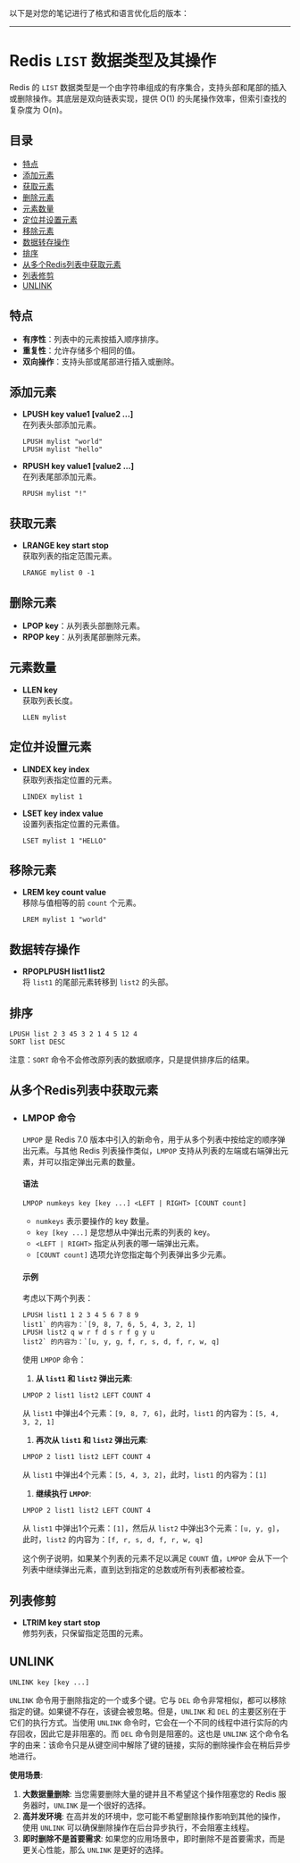 以下是对您的笔记进行了格式和语言优化后的版本：

---

# Redis `LIST` 数据类型及其操作

Redis 的 `LIST` 数据类型是一个由字符串组成的有序集合，支持头部和尾部的插入或删除操作。其底层是双向链表实现，提供 O(1) 的头尾操作效率，但索引查找的复杂度为 O(n)。

## 目录

- [特点](#特点)
- [添加元素](#添加元素)
- [获取元素](#获取元素)
- [删除元素](#删除元素)
- [元素数量](#元素数量)
- [定位并设置元素](#定位并设置元素)
- [移除元素](#移除元素)
- [数据转存操作](#数据转存操作)
- [排序](#排序)
- [从多个Redis列表中获取元素](#从多个Redis列表中获取元素)
- [列表修剪](#列表修剪)
- [UNLINK](#UNLINK)

## 特点

- **有序性**：列表中的元素按插入顺序排序。
- **重复性**：允许存储多个相同的值。
- **双向操作**：支持头部或尾部进行插入或删除。

## 添加元素

- **LPUSH key value1 [value2 ...]**  
  在列表头部添加元素。
  
  ```redis
  LPUSH mylist "world"
  LPUSH mylist "hello"
  ```

- **RPUSH key value1 [value2 ...]**  
  在列表尾部添加元素。
  
  ```redis
  RPUSH mylist "!"
  ```

## 获取元素

- **LRANGE key start stop**  
  获取列表的指定范围元素。

  ```redis
  LRANGE mylist 0 -1
  ```

## 删除元素

- **LPOP key**：从列表头部删除元素。
- **RPOP key**：从列表尾部删除元素。

## 元素数量

- **LLEN key**  
  获取列表长度。

  ```redis
  LLEN mylist
  ```

## 定位并设置元素

- **LINDEX key index**  
  获取列表指定位置的元素。

  ```redis
  LINDEX mylist 1
  ```

- **LSET key index value**  
  设置列表指定位置的元素值。

  ```redis
  LSET mylist 1 "HELLO"
  ```

## 移除元素

- **LREM key count value**  
  移除与值相等的前 `count` 个元素。

  ```redis
  LREM mylist 1 "world"
  ```

## 数据转存操作

- **RPOPLPUSH list1 list2**  
  将 `list1` 的尾部元素转移到 `list2` 的头部。

## 排序

```redis
LPUSH list 2 3 45 3 2 1 4 5 12 4
SORT list DESC
```

注意：`SORT` 命令不会修改原列表的数据顺序，只是提供排序后的结果。

## 从多个Redis列表中获取元素

- ### LMPOP 命令
  
  `LMPOP` 是 Redis 7.0 版本中引入的新命令，用于从多个列表中按给定的顺序弹出元素。与其他 Redis 列表操作类似，`LMPOP` 支持从列表的左端或右端弹出元素，并可以指定弹出元素的数量。
  
  #### 语法
  
  ```
  LMPOP numkeys key [key ...] <LEFT | RIGHT> [COUNT count]
  ```
  
  - `numkeys` 表示要操作的 key 数量。
  - `key [key ...]` 是您想从中弹出元素的列表的 key。
  - `<LEFT | RIGHT>` 指定从列表的哪一端弹出元素。
  - `[COUNT count]` 选项允许您指定每个列表弹出多少元素。
  
  #### 示例
  
  考虑以下两个列表：
  
  ```
  LPUSH list1 1 2 3 4 5 6 7 8 9
  list1` 的内容为：`[9, 8, 7, 6, 5, 4, 3, 2, 1]
  LPUSH list2 q w r f d s r f g y u
  list2` 的内容为：`[u, y, g, f, r, s, d, f, r, w, q]
  ```
  
  使用 `LMPOP` 命令：
  
  1. **从 `list1` 和 `list2` 弹出元素**:
  
  ```
  LMPOP 2 list1 list2 LEFT COUNT 4
  ```
  
  从 `list1` 中弹出4个元素：`[9, 8, 7, 6]`，此时，`list1` 的内容为：`[5, 4, 3, 2, 1]`
  
  1. **再次从 `list1` 和 `list2` 弹出元素**:
  
  ```
  LMPOP 2 list1 list2 LEFT COUNT 4
  ```
  
  从 `list1` 中弹出4个元素：`[5, 4, 3, 2]`，此时，`list1` 的内容为：`[1]`
  
  1. **继续执行 `LMPOP`**:
  
  ```
  LMPOP 2 list1 list2 LEFT COUNT 4
  ```
  
  从 `list1` 中弹出1个元素：`[1]`，然后从 `list2` 中弹出3个元素：`[u, y, g]`，此时，`list2` 的内容为：`[f, r, s, d, f, r, w, q]`
  
  这个例子说明，如果某个列表的元素不足以满足 `COUNT` 值，`LMPOP` 会从下一个列表中继续弹出元素，直到达到指定的总数或所有列表都被检查。

## 列表修剪

- **LTRIM key start stop**  
  修剪列表，只保留指定范围的元素。

## UNLINK

```
UNLINK key [key ...]
```

`UNLINK` 命令用于删除指定的一个或多个键。它与 `DEL` 命令非常相似，都可以移除指定的键。如果键不存在，该键会被忽略。但是，`UNLINK` 和 `DEL` 的主要区别在于它们的执行方式。当使用 `UNLINK` 命令时，它会在一个不同的线程中进行实际的内存回收，因此它是非阻塞的。而 `DEL` 命令则是阻塞的。这也是 `UNLINK` 这个命令名字的由来：该命令只是从键空间中解除了键的链接，实际的删除操作会在稍后异步地进行。

**使用场景**:

1. **大数据量删除**: 当您需要删除大量的键并且不希望这个操作阻塞您的 Redis 服务器时，`UNLINK` 是一个很好的选择。
2. **高并发环境**: 在高并发的环境中，您可能不希望删除操作影响到其他的操作，使用 `UNLINK` 可以确保删除操作在后台异步执行，不会阻塞主线程。
3. **即时删除不是首要需求**: 如果您的应用场景中，即时删除不是首要需求，而是更关心性能，那么 `UNLINK` 是更好的选择。